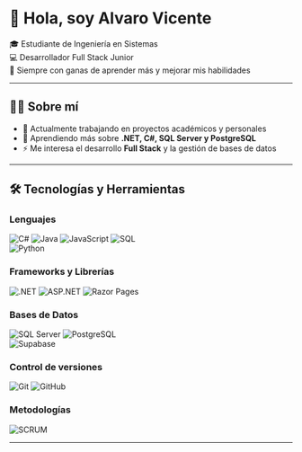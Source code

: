 # 👋 Hola, soy Alvaro Vicente  

🎓 Estudiante de Ingeniería en Sistemas  
💻 Desarrollador Full Stack Junior  
🚀 Siempre con ganas de aprender más y mejorar mis habilidades  

---

## 👨‍💻 Sobre mí  
- 🔭 Actualmente trabajando en proyectos académicos y personales  
- 🌱 Aprendiendo más sobre **.NET, C#, SQL Server y PostgreSQL**  
- ⚡ Me interesa el desarrollo **Full Stack** y la gestión de bases de datos  

---

## 🛠️ Tecnologías y Herramientas  

### Lenguajes  
![C#](https://img.shields.io/badge/C%23-239120?style=for-the-badge&logo=c-sharp&logoColor=white) 
![Java](https://img.shields.io/badge/Java-007396?style=for-the-badge&logo=java&logoColor=white) 
![JavaScript](https://img.shields.io/badge/JavaScript-F7DF1E?style=for-the-badge&logo=javascript&logoColor=black) 
![SQL](https://img.shields.io/badge/SQL-4479A1?style=for-the-badge&logo=database&logoColor=white)  
![Python](https://img.shields.io/badge/Python-3776AB?style=for-the-badge&logo=python&logoColor=white)

### Frameworks y Librerías  
![.NET](https://img.shields.io/badge/.NET-512BD4?style=for-the-badge&logo=dotnet&logoColor=white) 
![ASP.NET](https://img.shields.io/badge/ASP.NET-5C2D91?style=for-the-badge&logo=dotnet&logoColor=white) 
![Razor Pages](https://img.shields.io/badge/Razor-5C2D91?style=for-the-badge&logo=razorpay&logoColor=white)  

### Bases de Datos  
![SQL Server](https://img.shields.io/badge/SQL%20Server-CC2927?style=for-the-badge&logo=microsoftsqlserver&logoColor=white) 
![PostgreSQL](https://img.shields.io/badge/PostgreSQL-336791?style=for-the-badge&logo=postgresql&logoColor=white)  
![Supabase](https://img.shields.io/badge/Supabase-3ECF8E?style=for-the-badge&logo=supabase&logoColor=white)  

### Control de versiones  
![Git](https://img.shields.io/badge/Git-F05032?style=for-the-badge&logo=git&logoColor=white) 
![GitHub](https://img.shields.io/badge/GitHub-181717?style=for-the-badge&logo=github&logoColor=white)  

### Metodologías  
![SCRUM](https://img.shields.io/badge/SCRUM-009FDA?style=for-the-badge&logo=trello&logoColor=white)  
  

---
